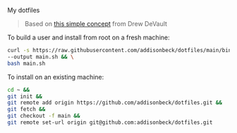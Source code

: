 My dotfiles

> Based on [this simple concept](https://drewdevault.com/2019/12/30/dotfiles.html) from Drew DeVault

To build a user and install from root on a fresh machine:

```bash
curl -s https://raw.githubusercontent.com/addisonbeck/dotfiles/main/bin/provision-machine \
--output main.sh && \
bash main.sh
```

To install on an existing machine:

```bash
cd ~ &&
git init &&
git remote add origin https://github.com/addisonbeck/dotfiles.git &&
git fetch &&
git checkout -f main &&
git remote set-url origin git@github.com:addisonbeck/dotfiles.git

```
